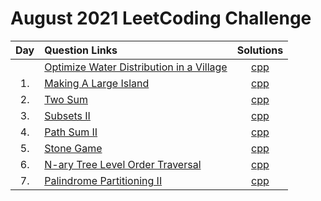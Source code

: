 # August 2021 LeetCoding Challenge

| Day | Question Links                                                                                                                               |                   Solutions                    |
| :-: | :------------------------------------------------------------------------------------------------------------------------------------------- | :--------------------------------------------: |
|  | [Optimize Water Distribution in a Village](https://leetcode.com/explore/challenge/card/august-leetcoding-challenge-2021/613/week-1-august-1st-august-7th/3834/) | [cpp](./Optimize%20Water%20Distribution%20in%20a%20Village.cpp) |
| 1.  | [Making A Large Island](https://leetcode.com/explore/challenge/card/august-leetcoding-challenge-2021/613/week-1-august-1st-august-7th/3835/) | [cpp](./01.%20Making%20A%20Large%20Island.cpp) |
| 2.  | [Two Sum](https://leetcode.com/explore/challenge/card/august-leetcoding-challenge-2021/613/week-1-august-1st-august-7th/3836/)               |          [cpp](./02.%20Two%20Sum.cpp)          |
| 3.  | [Subsets II](https://leetcode.com/explore/challenge/card/august-leetcoding-challenge-2021/613/week-1-august-1st-august-7th/3837/)            |        [cpp](./03.%20Subsets%20II.cpp)         |
| 4.  | [Path Sum II](https://leetcode.com/explore/challenge/card/august-leetcoding-challenge-2021/613/week-1-august-1st-august-7th/3838/)           |       [cpp](./04.%20Path%20Sum%20II.cpp)       |
| 5.  | [Stone Game](https://leetcode.com/explore/challenge/card/august-leetcoding-challenge-2021/613/week-1-august-1st-august-7th/3870/)           |       [cpp](./05.%20Stone%20Game.cpp)       |
| 6.  | [N-ary Tree Level Order Traversal](https://leetcode.com/explore/challenge/card/august-leetcoding-challenge-2021/613/week-1-august-1st-august-7th/3871/)           |       [cpp](./06.%20N-ary%20Tree%20Level%20Order%20Traversal.cpp)       |
| 7.  | [Palindrome Partitioning II](https://leetcode.com/explore/challenge/card/august-leetcoding-challenge-2021/613/week-1-august-1st-august-7th/3872/)           |       [cpp](./07.%20Palindrome%20Partitioning%20II.cpp)       |
